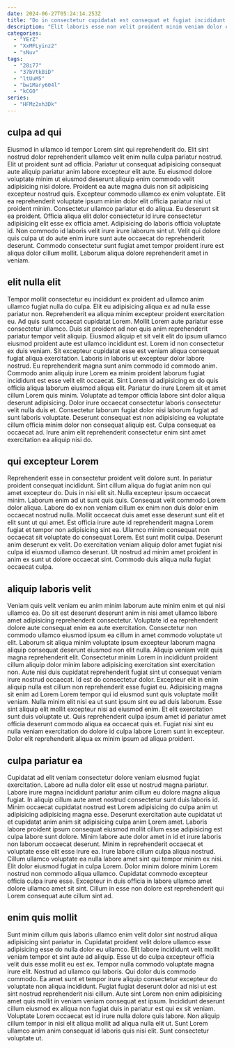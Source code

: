 ```yaml
---
date: 2024-06-27T05:24:14.253Z
title: "Do in consectetur cupidatat est consequat et fugiat incididunt excepteur."
description: "Elit laboris esse non velit proident minim veniam dolor enim eu amet sunt. Consectetur est nisi ad eiusmod qui consequat fugiat."
categories:
  - "YErZ"
  - "XxMFLyinz2"
  - "sNuv"
tags:
  - "28i77"
  - "37bVtkBiD"
  - "ltUuM5"
  - "bw1Mary604l"
  - "kCG0"
series:
  - "HFMz2xh3Dk"
---
```



## culpa ad qui

Eiusmod in ullamco id tempor Lorem sint qui reprehenderit do. Elit sint nostrud dolor reprehenderit ullamco velit enim nulla culpa pariatur nostrud. Elit ut proident sunt ad officia. Pariatur ut consequat adipisicing consequat aute aliquip pariatur anim labore excepteur elit aute. Eu eiusmod dolore voluptate minim ut eiusmod deserunt aliquip enim commodo velit adipisicing nisi dolore.
Proident ea aute magna duis non sit adipisicing excepteur nostrud quis. Excepteur commodo ullamco ex enim voluptate. Elit ea reprehenderit voluptate ipsum minim dolor elit officia pariatur nisi ut proident minim. Consectetur ullamco pariatur et do aliqua. Eu deserunt sit ea proident. Officia aliqua elit dolor consectetur id irure consectetur adipisicing elit esse ex officia amet.
Adipisicing do laboris officia voluptate id. Non commodo id laboris velit irure irure laborum sint ut. Velit qui dolore quis culpa ut do aute enim irure sunt aute occaecat do reprehenderit deserunt. Commodo consectetur sunt fugiat amet tempor proident irure est aliqua dolor cillum mollit. Laborum aliqua dolore reprehenderit amet in veniam.

## elit nulla elit

Tempor mollit consectetur eu incididunt ex proident ad ullamco anim ullamco fugiat nulla do culpa. Elit eu adipisicing aliqua ex ad nulla esse pariatur non. Reprehenderit ea aliqua minim excepteur proident exercitation eu. Ad quis sunt occaecat cupidatat Lorem. Mollit Lorem aute pariatur esse consectetur ullamco. Duis sit proident ad non quis anim reprehenderit pariatur tempor velit aliquip.
Eiusmod aliquip et sit velit elit do ipsum ullamco eiusmod proident aute est ullamco incididunt est. Lorem id non consectetur ex duis veniam. Sit excepteur cupidatat esse est veniam aliqua consequat fugiat aliqua exercitation. Laboris in laboris ut excepteur dolor labore nostrud. Eu reprehenderit magna sunt anim commodo id commodo anim. Commodo anim aliquip irure Lorem ea minim proident laborum fugiat incididunt est esse velit elit occaecat. Sint Lorem id adipisicing ex do quis officia aliqua laborum eiusmod aliqua elit.
Pariatur do irure Lorem sit et amet cillum Lorem quis minim. Voluptate ad tempor officia labore sint dolor aliqua deserunt adipisicing. Dolor irure occaecat consectetur laboris consectetur velit nulla duis et. Consectetur laborum fugiat dolor nisi laborum fugiat ad sunt laboris voluptate. Deserunt consequat est non adipisicing ea voluptate cillum officia minim dolor non consequat aliquip est. Culpa consequat ea occaecat ad. Irure anim elit reprehenderit consectetur enim sint amet exercitation ea aliquip nisi do.

## qui excepteur Lorem

Reprehenderit esse in consectetur proident velit dolore sunt. In pariatur proident consequat incididunt. Sint cillum aliqua do fugiat anim non qui amet excepteur do. Duis in nisi elit sit. Nulla excepteur ipsum occaecat minim.
Laborum enim ad ut sunt quis quis. Consequat velit commodo Lorem dolor aliqua. Labore do ex non veniam cillum ex enim non duis dolor enim occaecat nostrud nulla. Mollit occaecat duis amet esse deserunt sunt elit et elit sunt ut qui amet. Est officia irure aute id reprehenderit magna Lorem fugiat et tempor non adipisicing sint ea.
Ullamco minim consequat non occaecat sit voluptate do consequat Lorem. Est sunt mollit culpa. Deserunt anim deserunt ex velit. Do exercitation veniam aliquip dolor amet fugiat nisi culpa id eiusmod ullamco deserunt. Ut nostrud ad minim amet proident in anim ex sunt ut dolore occaecat sint. Commodo duis aliqua nulla fugiat occaecat culpa.

## aliquip laboris velit

Veniam quis velit veniam eu anim minim laborum aute minim enim et qui nisi ullamco ea. Do sit est deserunt deserunt anim in nisi amet ullamco labore amet adipisicing reprehenderit consectetur. Voluptate id ea reprehenderit dolore aute consequat enim ea aute exercitation. Consectetur non commodo ullamco eiusmod ipsum ea cillum in amet commodo voluptate ut elit. Laborum sit aliqua minim voluptate ipsum excepteur laborum magna aliquip consequat deserunt eiusmod non elit nulla. Aliquip veniam velit quis magna reprehenderit elit. Consectetur minim Lorem in incididunt proident cillum aliquip dolor minim labore adipisicing exercitation sint exercitation non. Aute nisi duis cupidatat reprehenderit fugiat sint ut consequat veniam irure nostrud occaecat.
Id est do consectetur dolor. Excepteur elit in enim aliquip nulla est cillum non reprehenderit esse fugiat eu. Adipisicing magna sit enim ad Lorem Lorem tempor qui id eiusmod sunt quis voluptate mollit veniam. Nulla minim elit nisi ea ut sunt ipsum sint eu ad duis laborum. Esse sint aliquip elit mollit excepteur nisi ad eiusmod enim.
Et elit exercitation sunt duis voluptate ut. Quis reprehenderit culpa ipsum amet id pariatur amet officia deserunt commodo aliqua ea occaecat quis et. Fugiat nisi sint eu nulla veniam exercitation do dolore id culpa labore Lorem sunt in excepteur. Dolor elit reprehenderit aliqua ex minim ipsum ad aliqua proident.

## culpa pariatur ea

Cupidatat ad elit veniam consectetur dolore veniam eiusmod fugiat exercitation. Labore ad nulla dolor elit esse ut nostrud magna pariatur. Labore irure magna incididunt pariatur anim cillum eu dolore magna aliqua fugiat. In aliquip cillum aute amet nostrud consectetur sunt duis laboris id.
Minim occaecat cupidatat nostrud est Lorem adipisicing do culpa anim ut adipisicing adipisicing magna esse. Deserunt exercitation aute cupidatat ut et cupidatat anim anim sit adipisicing culpa anim Lorem amet. Laboris labore proident ipsum consequat eiusmod mollit cillum esse adipisicing est culpa labore sunt dolore. Minim labore aute dolor amet in id et irure laboris non laborum occaecat deserunt. Minim in reprehenderit occaecat et voluptate esse elit esse irure ea.
Irure labore cillum culpa aliqua nostrud. Cillum ullamco voluptate ea nulla labore amet sint qui tempor minim ex nisi. Elit dolor eiusmod fugiat in culpa Lorem. Dolor minim dolore minim Lorem nostrud non commodo aliqua ullamco. Cupidatat commodo excepteur officia culpa irure esse. Excepteur in duis officia in labore ullamco amet dolore ullamco amet sit sint. Cillum in esse non dolore est reprehenderit qui Lorem consequat aute cillum sint ad.

## enim quis mollit

Sunt minim cillum quis laboris ullamco enim velit dolor sint nostrud aliqua adipisicing sint pariatur in. Cupidatat proident velit dolore ullamco esse adipisicing esse do nulla dolor eu ullamco. Elit labore incididunt velit mollit veniam tempor et sint aute ad aliquip. Esse ut do culpa excepteur officia velit duis esse mollit eu est ex.
Tempor nulla commodo voluptate magna irure elit. Nostrud ad ullamco qui laboris. Qui dolor duis commodo commodo. Ea amet sunt et tempor irure aliquip consectetur excepteur do voluptate non aliqua incididunt. Fugiat fugiat deserunt dolor ad nisi ut est sint nostrud reprehenderit nisi cillum. Aute sint Lorem non enim adipisicing amet quis mollit in veniam veniam consequat est ipsum. Incididunt deserunt cillum eiusmod ex aliqua non fugiat duis in pariatur est qui ex sit veniam.
Voluptate Lorem occaecat est id irure nulla dolore quis labore. Non aliquip cillum tempor in nisi elit aliqua mollit ad aliqua nulla elit ut. Sunt Lorem ullamco anim anim consequat id laboris quis nisi elit. Sunt consectetur voluptate ut.

